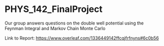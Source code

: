 # PHYS_142_FinalProject
Our group answers questions on the double well potential using the Feynman Integral and  Markov Chain Monte Carlo 


Link to Report: https://www.overleaf.com/1336449142ffcqjfrfnyns#6c0b56

